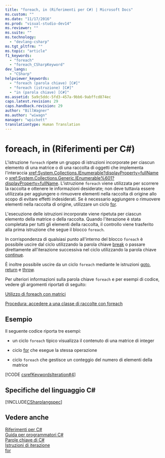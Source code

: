 ```yaml
---
title: "foreach, in (Riferimenti per C#) | Microsoft Docs"
ms.custom: ""
ms.date: "11/17/2016"
ms.prod: "visual-studio-dev14"
ms.reviewer: ""
ms.suite: ""
ms.technology: 
  - "devlang-csharp"
ms.tgt_pltfrm: ""
ms.topic: "article"
f1_keywords: 
  - "foreach"
  - "foreach_CSharpKeyword"
dev_langs: 
  - "CSharp"
helpviewer_keywords: 
  - "foreach (parola chiave) [C#]"
  - "foreach (istruzione) [C#]"
  - "in (parola chiave) [C#]"
ms.assetid: 5a9c5ddc-5fd3-457a-9bb6-9abffcd874ec
caps.latest.revision: 29
caps.handback.revision: 29
author: "BillWagner"
ms.author: "wiwagn"
manager: "wpickett"
translationtype: Human Translation
---
```

# foreach, in (Riferimenti per C#)
L'istruzione `foreach` ripete un gruppo di istruzioni incorporate per ciascun elemento di una matrice o di una raccolta di oggetti che implementa l'interaccia <xref:System.Collections.IEnumerable?displayProperty=fullName> o <xref:System.Collections.Generic.IEnumerable%601?displayProperty=fullName>.  L'istruzione `foreach` viene utilizzata per scorrere la raccolta e ottenere le informazioni desiderate; non deve tuttavia essere utilizzata per aggiungere o rimuovere elementi nella raccolta di origine allo scopo di evitare effetti indesiderati.  Se è necessario aggiungere o rimuovere elementi nella raccolta di origine, utilizzare un ciclo [for](../../../csharp/language-reference/keywords/for.md).  
  
 L'esecuzione delle istruzioni incorporate viene ripetuta per ciascun elemento della matrice o della raccolta.  Quando l'iterazione è stata completata per tutti gli elementi della raccolta, il controllo viene trasferito alla prima istruzione che segue il blocco `foreach`.  
  
 In corrispondenza di qualsiasi punto all'interno del blocco `foreach` è possibile uscire dal ciclo utilizzando la parola chiave [break](../../../csharp/language-reference/keywords/break.md) o passare direttamente all'iterazione successiva nel ciclo utilizzando la parola chiave [continue](../../../csharp/language-reference/keywords/continue.md).  
  
 È inoltre possibile uscire da un ciclo `foreach` mediante le istruzioni [goto](../../../csharp/language-reference/keywords/goto.md), [return](../../../csharp/language-reference/keywords/return.md) e [throw](../../../csharp/language-reference/keywords/throw.md).  
  
 Per ulteriori informazioni sulla parola chiave `foreach` e per esempi di codice, vedere gli argomenti riportati di seguito:  
  
 [Utilizzo di foreach con matrici](../../../csharp/programming-guide/arrays/using-foreach-with-arrays.md)  
  
 [Procedura: accedere a una classe di raccolte con foreach](../../../csharp/programming-guide/classes-and-structs/how-to-access-a-collection-class-with-foreach.md)  
  
## Esempio  
 Il seguente codice riporta tre esempi:  
  
-   un ciclo `foreach` tipico visualizza il contenuto di una matrice di integer  
  
-   ciclo [for](../../../csharp/language-reference/keywords/for.md) che esegue la stessa operazione  
  
-   ciclo `foreach` che gestisce un conteggio del numero di elementi della matrice  
  
 [!CODE [csrefKeywordsIteration#4](../CodeSnippet/VS_Snippets_VBCSharp/csrefKeywordsIteration#4)]  
  
## Specifiche del linguaggio C\#  
 [!INCLUDE[CSharplangspec](../../../csharp/language-reference/keywords/includes/csharplangspec_md.md)]  
  
## Vedere anche  
 [Riferimenti per C\#](../../../csharp/language-reference/index.md)   
 [Guida per programmatori C\#](../../../csharp/programming-guide/index.md)   
 [Parole chiave di C\#](../../../csharp/language-reference/keywords/index.md)   
 [Istruzioni di iterazione](../../../csharp/language-reference/keywords/iteration-statements.md)   
 [for](../../../csharp/language-reference/keywords/for.md)
